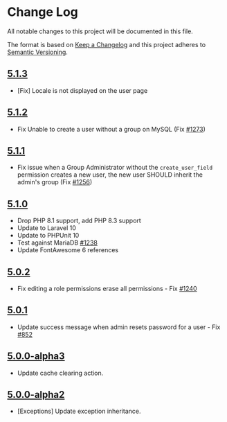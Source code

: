 # Change Log

All notable changes to this project will be documented in this file.

The format is based on [Keep a Changelog](http://keepachangelog.com/en/1.0.0/)
and this project adheres to [Semantic Versioning](http://semver.org/spec/v2.0.0.html).

## [5.1.3](https://github.com/userfrosting/sprinkle-admin/compare/5.1.2...5.1.3)
- [Fix] Locale is not displayed on the user page

## [5.1.2](https://github.com/userfrosting/sprinkle-admin/compare/5.1.1...5.1.2)
- Fix Unable to create a user without a group on MySQL (Fix [#1273](https://github.com/userfrosting/UserFrosting/issues/1273))

## [5.1.1](https://github.com/userfrosting/sprinkle-admin/compare/5.1.0...5.1.1)
- Fix issue when a Group Administrator without the `create_user_field` permission creates a new user, the new user SHOULD inherit the admin's group (Fix [#1256](https://github.com/userfrosting/UserFrosting/issues/1256))

## [5.1.0](https://github.com/userfrosting/sprinkle-admin/compare/5.0.1...5.1.0)
- Drop PHP 8.1 support, add PHP 8.3 support
- Update to Laravel 10
- Update to PHPUnit 10
- Test against MariaDB [#1238](https://github.com/userfrosting/UserFrosting/issues/1238)
- Update FontAwesome 6 references

## [5.0.2](https://github.com/userfrosting/sprinkle-admin/compare/5.0.1...5.0.2)
- Fix editing a role permissions erase all permissions - Fix [#1240](https://github.com/userfrosting/UserFrosting/issues/1240)

## [5.0.1](https://github.com/userfrosting/sprinkle-admin/compare/5.0.0...5.0.1)
- Update success message when admin resets password for a user - Fix [#852](https://github.com/userfrosting/UserFrosting/issues/852)

## [5.0.0-alpha3](https://github.com/userfrosting/sprinkle-admin/compare/5.0.0-alpha2...5.0.0-alpha3)
- Update cache clearing action.
  
## [5.0.0-alpha2](https://github.com/userfrosting/sprinkle-admin/compare/5.0.0-alpha1...5.0.0-alpha2)
- [Exceptions] Update exception inheritance.